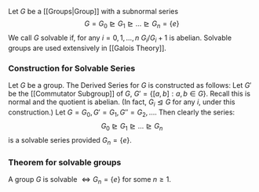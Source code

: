 Let $G$ be a [[Groups|Group]] with a subnormal series
$$ G=G_{0}\trianglerighteq G_{1}\trianglerighteq\dots\trianglerighteq G_n=\{ e \} $$
We call $G$ solvable if, for any $i=0,1,\dots,n$ $G_i / G_i+1$ is abelian.
Solvable groups are used extensively in [[Galois Theory]].
### Construction for Solvable Series
Let $G$ be a group. The Derived Series for $G$ is constructed as follows:
Let $G'$ be the [[Commutator Subgroup]] of $G$, $G'=\{ [a,b]:a,b\in G \}$. Recall this is normal and the quotient is abelian. (In fact, $G_i\trianglelefteq G$ for any $i$, under this construction.)
Let $G=G_{0},G'=G_{1},G''=G_{2},\dots$. Then clearly the series:
$$
G_{0}\trianglerighteq G_{1}\trianglerighteq \dots\trianglerighteq G_n
$$
is a solvable series provided $G_n=\{ e \}$.
### Theorem for solvable groups
A group $G$ is solvable $\iff G_n=\{ e \}$ for some $n\geq 1$. 